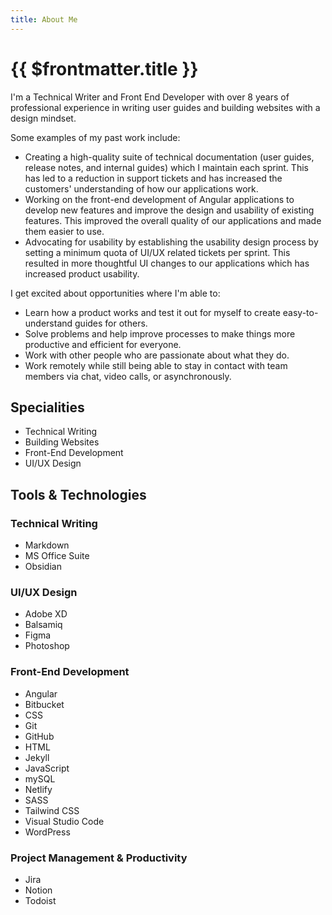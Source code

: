 ```yaml
---
title: About Me
---
```


# {{ $frontmatter.title }}

I'm a Technical Writer and Front End Developer with over 8 years of professional experience in writing user guides and building websites with a design mindset.

Some examples of my past work include:

- Creating a high-quality suite of technical documentation (user guides, release notes, and internal guides) which I maintain each sprint. This has led to a reduction in support tickets and has increased the customers' understanding of how our applications work.
- Working on the front-end development of Angular applications to develop new features and improve the design and usability of existing features. This improved the overall quality of our applications and made them easier to use.
- Advocating for usability by establishing the usability design process by setting a minimum quota of UI/UX related tickets per sprint. This resulted in more thoughtful UI changes to our applications which has increased product usability.

I get excited about opportunities where I'm able to:

- Learn how a product works and test it out for myself to create easy-to-understand guides for others.
- Solve problems and help improve processes to make things more productive and efficient for everyone.
- Work with other people who are passionate about what they do.
- Work remotely while still being able to stay in contact with team members via chat, video calls, or asynchronously.

## Specialities

- Technical Writing
- Building Websites
- Front-End Development
- UI/UX Design

## Tools & Technologies

### Technical Writing

- Markdown
- MS Office Suite
- Obsidian

### UI/UX Design

- Adobe XD
- Balsamiq
- Figma
- Photoshop

### Front-End Development

- Angular
- Bitbucket
- CSS
- Git
- GitHub
- HTML
- Jekyll
- JavaScript
- mySQL
- Netlify
- SASS
- Tailwind CSS
- Visual Studio Code
- WordPress

### Project Management & Productivity

- Jira
- Notion
- Todoist
